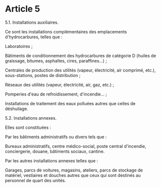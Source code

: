 # Article 5

5.1. Installations auxiliaires.

Ce sont les installations complémentaires des emplacements d'hydrocarbures, telles que :

Laboratoires ;

Bâtiments de conditionnement des hydrocarbures de catégorie D (huiles de graissage, bitumes, asphaltes, cires, paraffines...) ;

Centrales de production des utilités (vapeur, électricité, air comprimé, etc.), sous-stations, postes de distribution ;

Réseaux des utilités (vapeur, électricité, air, gaz, etc.) ;

Pomperies d'eau de refroidissement, d'incendie... ;

Installations de traitement des eaux polluées autres que celles de déshuilage.

5.2. Installations annexes.

Elles sont constituées :

Par les bâtiments administratifs ou divers tels que :

Bureaux administratifs, centre médico-social, poste central d'incendie, conciergerie, douane, bâtiments sociaux, cantine.

Par les autres installations annexes telles que :

Garages, parcs de voitures, magasins, ateliers, parcs de stockage de matériel, vestiaires et douches autres que ceux qui sont destinés au personnel de quart des unités.
